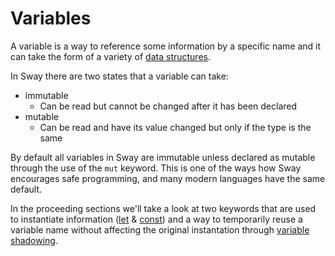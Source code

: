 # Variables

A variable is a way to reference some information by a specific name and it can take the form of a variety of [data structures](../built-ins/index.md).

In Sway there are two states that a variable can take:

- immutable
  - Can be read but cannot be changed after it has been declared
- mutable
  - Can be read and have its value changed but only if the type is the same

By default all variables in Sway are immutable unless declared as mutable through the use of the `mut` keyword. This is one of the ways how Sway encourages safe programming, and many modern languages have the same default.

In the proceeding sections we'll take a look at two keywords that are used to instantiate information ([let](let.md) & [const](const.md)) and a way to temporarily reuse a variable name without affecting the original instantation through [variable shadowing](variable-shadowing.md).
